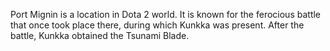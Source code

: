 Port Mignin is a location in Dota 2 world. It is known for the ferocious battle that once took place there, during which  Kunkka was present. After the battle, Kunkka obtained the Tsunami Blade.
